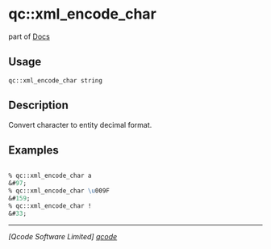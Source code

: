 qc::xml_encode_char
===================

part of [Docs](../index.md)

Usage
-----
`
        qc::xml_encode_char string
    `

Description
-----------
Convert character to entity decimal format.

Examples
--------
```tcl

% qc::xml_encode_char a
&#97;
% qc::xml_encode_char \u009F
&#159;
% qc::xml_encode_char !
&#33;
```

----------------------------------
*[Qcode Software Limited] [qcode]*

[qcode]: http://www.qcode.co.uk "Qcode Software"